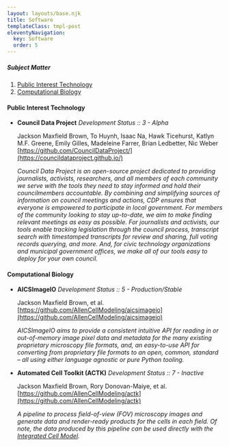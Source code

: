```yaml
---
layout: layouts/base.njk
title: Software
templateClass: tmpl-post
eleventyNavigation:
  key: Software
  order: 5
---
```


##### Subject Matter

1. [Public Interest Technology](#public-interest-technology)
1. [Computational Biology](#computational-biology)

#### Public Interest Technology

- **Council Data Project**
  _Development Status :: 3 - Alpha_

  Jackson Maxfield Brown, To Huynh, Isaac Na, Hawk Ticehurst, Katlyn M.F. Greene, Emily Gilles, Madeleine Farrer, Brian Ledbetter, Nic Weber
  [https://github.com/CouncilDataProject/](https://councildataproject.github.io/)

  _Council Data Project is an open-source project dedicated to providing journalists, activists, researchers, and all members of each community we serve with the tools they need to stay informed and hold their councilmembers accountable. By combining and simplifying sources of information on council meetings and actions, CDP ensures that everyone is empowered to participate in local government. For members of the community looking to stay up-to-date, we aim to make finding relevant meetings as easy as possible. For journalists and activists, our tools enable tracking legislation through the council process, transcript search with timestamped transcripts for review and sharing, full voting records querying, and more. And, for civic technology organizations and municipal government offices, we make all of our tools easy to deploy for your own council._

#### Computational Biology

- **AICSImageIO**
  _Development Status :: 5 - Production/Stable_

  Jackson Maxfield Brown, et al.
  [https://github.com/AllenCellModeling/aicsimageio](https://github.com/AllenCellModeling/aicsimageio)

  _AICSImageIO aims to provide a consistent intuitive API for reading in or out-of-memory image pixel data and metadata for the many existing proprietary microscopy file formats, and, an easy-to-use API for converting from proprietary file formats to an open, common, standard – all using either language agnostic or pure Python tooling._

- **Automated Cell Toolkit (ACTK)**
  _Development Status :: 7 - Inactive_

  Jackson Maxfield Brown, Rory Donovan-Maiye, et al.
  [https://github.com/AllenCellModeling/actk](https://github.com/AllenCellModeling/actk)

  _A pipeline to process field-of-view (FOV) microscopy images and generate data and render-ready products for the cells in each field. Of note, the data produced by this pipeline can be used directly with the [Integrated Cell Model](https://doi.org/10.1101/2021.06.09.447725)._
